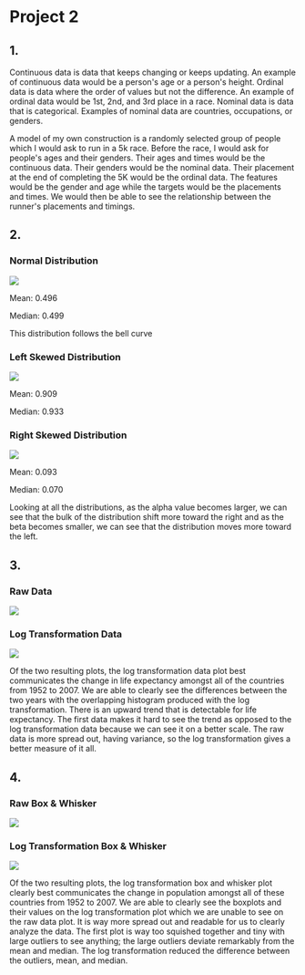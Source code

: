 # Project 2

## 1. 
Continuous data is data that keeps changing or keeps updating. An example of continuous data would be a person's age or a person's height.
Ordinal data is data where the order of values but not the difference. An example of ordinal data would be 1st, 2nd, and 3rd place in a race.
Nominal data is data that is categorical. Examples of nominal data are countries, occupations, or genders.

A model of my own construction is a randomly selected group of people which I would ask to run in a 5k race. Before the race, I would ask for people's ages and their genders. Their ages and times would be the continuous data. Their genders would be the nominal data. Their placement at the end of completing the 5K would be the ordinal data. The features would be the gender and age while the targets would be the placements and times. We would then be able to see the relationship between the runner's placements and timings.

## 2.
### Normal Distribution
![](normal.PNG)

Mean: 0.496

Median: 0.499

This distribution follows the bell curve

### Left Skewed Distribution
![](left.PNG)

Mean: 0.909

Median: 0.933

### Right Skewed Distribution
![](right.PNG)

Mean: 0.093

Median: 0.070


Looking at all the distributions, as the alpha value becomes larger, we can see that the bulk of the distribution shift more toward the right and as the beta becomes smaller, we can see that the distribution moves more toward the left. 

## 3.
### Raw Data
![](rawlifeexp.PNG)

### Log Transformation Data
![](loglifeexp.PNG)

Of the two resulting plots, the log transformation data plot best communicates the change in life expectancy amongst all of the countries from 1952 to 2007. We are able to clearly see the differences between the two years with the overlapping histogram produced with the log transformation. There is an upward trend that is detectable for life expectancy. The first data makes it hard to see the trend as opposed to the log transformation data because we can see it on a better scale. The raw data is more spread out, having variance, so the log transformation gives a better measure of it all. 

## 4.
### Raw Box & Whisker
![](rawbox.PNG)

### Log Transformation Box & Whisker
![](logbox.PNG)

Of the two resulting plots, the log transformation box and whisker plot clearly best communicates the change in population amongst all of these countries from 1952 to 2007. We are able to clearly see the boxplots and their values on the log transformation plot which we are unable to see on the raw data plot. It is way more spread out and readable for us to clearly analyze the data. The first plot is way too squished together and tiny with large outliers to see anything; the large outliers deviate remarkably from the mean and median. The log transformation reduced the difference between the outliers, mean, and median.  
